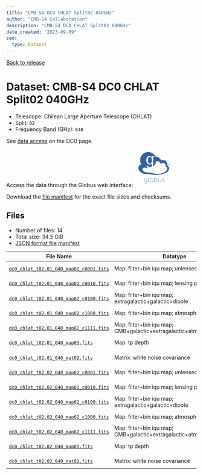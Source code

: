 ```yaml
---
title: "CMB-S4 DC0 CHLAT Split02 040GHz"
author: "CMB-S4 Collaboration"
description: "CMB-S4 DC0 CHLAT Split02 040GHz"
date_created: "2023-09-09"
seo:
  type: Dataset
---
```


[Back to release](./dc0.html#datasets)

# Dataset: CMB-S4 DC0 CHLAT Split02 040GHz

- Telescope: Chilean Large Aperture Telescope (CHLAT) 
- Split: `02`
- Frequency Band (GHz): `040`

See [data access](./dc0.html#data-access) on the DC0 page.

Access the data through the Globus web interface: [![Download via Globus](images/globus-logo.png)](https://app.globus.org/file-manager?origin_id=38f01147-f09e-483d-a552-3866669a846d&origin_path=%2Fdatareleases%2Fdc0%2Fmission%2Fchlat%2Fsplit02%2F040%2F)

Download the [file manifest](https://g-456d30.0ed28.75bc.data.globus.org/datareleases/dc0/mission/chlat/split02/040/manifest.json) for the exact file sizes and checksums.

## Files

- Number of files: 14
- Total size: 34.5 GiB
- [JSON format file manifest](https://g-456d30.0ed28.75bc.data.globus.org/datareleases/dc0/mission/chlat/split02/040/manifest.json)

|                                                                                File Name                                                                                |                               Datatype                               |  Size   |
| ----------------------------------------------------------------------------------------------------------------------------------------------------------------------- | -------------------------------------------------------------------- | ------- |
| [`dc0_chlat_t02.01_040_map02_c0001.fits`](https://g-456d30.0ed28.75bc.data.globus.org/datareleases/dc0/mission/chlat/split02/040/dc0_chlat_t02.01_040_map02_c0001.fits) | Map: filter+bin iqu map; unlensed primary CMB                        | 2.3 GiB |
| [`dc0_chlat_t02.01_040_map02_c0010.fits`](https://g-456d30.0ed28.75bc.data.globus.org/datareleases/dc0/mission/chlat/split02/040/dc0_chlat_t02.01_040_map02_c0010.fits) | Map: filter+bin iqu map; lensing perturbation                        | 2.3 GiB |
| [`dc0_chlat_t02.01_040_map02_c0100.fits`](https://g-456d30.0ed28.75bc.data.globus.org/datareleases/dc0/mission/chlat/split02/040/dc0_chlat_t02.01_040_map02_c0100.fits) | Map: filter+bin iqu map; extragalactic+galactic+dipole               | 2.3 GiB |
| [`dc0_chlat_t02.01_040_map02_c1000.fits`](https://g-456d30.0ed28.75bc.data.globus.org/datareleases/dc0/mission/chlat/split02/040/dc0_chlat_t02.01_040_map02_c1000.fits) | Map: filter+bin iqu map; atmosphere+noise                            | 2.3 GiB |
| [`dc0_chlat_t02.01_040_map02_c1111.fits`](https://g-456d30.0ed28.75bc.data.globus.org/datareleases/dc0/mission/chlat/split02/040/dc0_chlat_t02.01_040_map02_c1111.fits) | Map: filter+bin iqu map; CMB+galactic+extragalactic+atmosphere+noise | 2.3 GiB |
| [`dc0_chlat_t02.01_040_map03.fits`](https://g-456d30.0ed28.75bc.data.globus.org/datareleases/dc0/mission/chlat/split02/040/dc0_chlat_t02.01_040_map03.fits)             | Map: tp depth                                                        | 1.5 GiB |
| [`dc0_chlat_t02.01_040_mat02.fits`](https://g-456d30.0ed28.75bc.data.globus.org/datareleases/dc0/mission/chlat/split02/040/dc0_chlat_t02.01_040_mat02.fits)             | Matrix: white noise covariance                                       | 4.5 GiB |
| [`dc0_chlat_t02.02_040_map02_c0001.fits`](https://g-456d30.0ed28.75bc.data.globus.org/datareleases/dc0/mission/chlat/split02/040/dc0_chlat_t02.02_040_map02_c0001.fits) | Map: filter+bin iqu map; unlensed primary CMB                        | 2.3 GiB |
| [`dc0_chlat_t02.02_040_map02_c0010.fits`](https://g-456d30.0ed28.75bc.data.globus.org/datareleases/dc0/mission/chlat/split02/040/dc0_chlat_t02.02_040_map02_c0010.fits) | Map: filter+bin iqu map; lensing perturbation                        | 2.3 GiB |
| [`dc0_chlat_t02.02_040_map02_c0100.fits`](https://g-456d30.0ed28.75bc.data.globus.org/datareleases/dc0/mission/chlat/split02/040/dc0_chlat_t02.02_040_map02_c0100.fits) | Map: filter+bin iqu map; extragalactic+galactic+dipole               | 2.3 GiB |
| [`dc0_chlat_t02.02_040_map02_c1000.fits`](https://g-456d30.0ed28.75bc.data.globus.org/datareleases/dc0/mission/chlat/split02/040/dc0_chlat_t02.02_040_map02_c1000.fits) | Map: filter+bin iqu map; atmosphere+noise                            | 2.3 GiB |
| [`dc0_chlat_t02.02_040_map02_c1111.fits`](https://g-456d30.0ed28.75bc.data.globus.org/datareleases/dc0/mission/chlat/split02/040/dc0_chlat_t02.02_040_map02_c1111.fits) | Map: filter+bin iqu map; CMB+galactic+extragalactic+atmosphere+noise | 2.3 GiB |
| [`dc0_chlat_t02.02_040_map03.fits`](https://g-456d30.0ed28.75bc.data.globus.org/datareleases/dc0/mission/chlat/split02/040/dc0_chlat_t02.02_040_map03.fits)             | Map: tp depth                                                        | 1.5 GiB |
| [`dc0_chlat_t02.02_040_mat02.fits`](https://g-456d30.0ed28.75bc.data.globus.org/datareleases/dc0/mission/chlat/split02/040/dc0_chlat_t02.02_040_mat02.fits)             | Matrix: white noise covariance                                       | 4.5 GiB |

